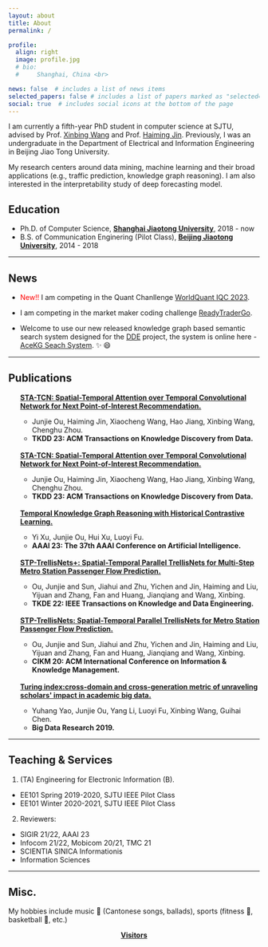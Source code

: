 ```yaml
---
layout: about
title: About
permalink: /

profile:
  align: right
  image: profile.jpg
  # bio: 
  #     Shanghai, China <br>

news: false  # includes a list of news items
selected_papers: false # includes a list of papers marked as "selected={true}"
social: true  # includes social icons at the bottom of the page
---
```


I am currently a fifth-year PhD student in computer science at SJTU, advised by Prof. [Xinbing Wang](https://www.cs.sjtu.edu.cn/~wang-xb/) and Prof. [Haiming Jin](https://jhc.sjtu.edu.cn/~haimingjin/). Previously, I was an undergraduate in the Department of Electrical and Information Engineering in Beijing Jiao Tong University.

My research centers around data mining, machine learning and their broad applications (e.g., traffic prediction, knowledge graph reasoning). I am also interested in the interpretability study of deep forecasting model.

## Education

* Ph.D. of Computer Science, <strong><a href="https://en.sjtu.edu.cn/">Shanghai Jiaotong University</a></strong>, 2018 - now
* B.S. of Communication Enginering (Pilot Class), <strong><a href="http://en.njtu.edu.cn/">Beijing Jiaotong University</a></strong>, 2014 - 2018

---
## News
* <span style="color:red">New!!</span> I am competing in the Quant Chanllenge [WorldQuant IQC 2023](https://platform.worldquantbrain.com/competition/IQC2023S1).

* I am competing in the market maker coding challenge [ReadyTraderGo](https://readytradergo.optiver.com/).

* Welcome to use our new released knowledge graph based semantic search system designed for the [DDE](https://www.ddeworld.org/) project, the system is online here - [AceKG Seach System](https://search.acekg.cn). :sparkles: :smile:

---
## Publications
<ul>
     <strong><a href="https://dl.acm.org/doi/10.1145/3596497">STA-TCN: Spatial-Temporal Attention over Temporal Convolutional Network for Next Point-of-Interest Recommendation.</a></strong>
      <ul>
        <li> Junjie Ou, Haiming Jin, Xiaocheng Wang, Hao Jiang, Xinbing Wang, Chenghu Zhou.</li>
        <li><strong>TKDD 23: ACM Transactions on Knowledge Discovery from Data.</strong></li>
      </ul>
    <br>
     <strong><a href="https://dl.acm.org/doi/10.1145/3596497">STA-TCN: Spatial-Temporal Attention over Temporal Convolutional Network for Next Point-of-Interest Recommendation.</a></strong>
      <ul>
        <li> Junjie Ou, Haiming Jin, Xiaocheng Wang, Hao Jiang, Xinbing Wang, Chenghu Zhou.</li>
        <li><strong>TKDD 23: ACM Transactions on Knowledge Discovery from Data.</strong></li>
      </ul>
    <br>
     <strong><a href="https://arxiv.org/abs/2211.10904">Temporal Knowledge Graph Reasoning with Historical Contrastive Learning.</a></strong>
      <ul>
        <li>Yi Xu, Junjie Ou, Hui Xu, Luoyi Fu.</li>
        <li><strong>AAAI 23: The 37th AAAI Conference on Artificial Intelligence.</strong></li>
      </ul>
    <br>
     <strong><a href="https://ieeexplore.ieee.org/document/9813413">STP-TrellisNets+: Spatial-Temporal Parallel TrellisNets for Multi-Step Metro Station Passenger Flow Prediction.</a></strong>
      <ul>
        <li>Ou, Junjie and Sun, Jiahui and Zhu, Yichen and Jin, Haiming and Liu, Yijuan and Zhang, Fan and Huang, Jianqiang and Wang, Xinbing.</li>
        <li><strong>TKDE 22: IEEE Transactions on Knowledge and Data Engineering.</strong></li>
      </ul>
    <br>
     <strong><a href="https://dl.acm.org/doi/10.1145/3340531.3411874">STP-TrellisNets: Spatial-Temporal Parallel TrellisNets for Metro Station Passenger Flow Prediction.</a></strong>
      <ul>
        <li>Ou, Junjie and Sun, Jiahui and Zhu, Yichen and Jin, Haiming and Liu, Yijuan and Zhang, Fan and Huang, Jianqiang and Wang, Xinbing.</li>
        <li><strong>CIKM 20: ACM International Conference on Information & Knowledge Management.</strong></li>
      </ul>
    <br>
     <strong><a href="http://www.infocomm-journal.com/bdr/EN/abstract/article_169353.shtml">Turing index:cross-domain and cross-generation metric of unraveling scholars' impact in academic big data.</a></strong>
      <ul>
        <li>Yuhang Yao, Junjie Ou, Yang Li, Luoyi Fu, Xinbing Wang, Guihai Chen.</li>
        <li><strong>Big Data Research 2019.</strong></li>
      </ul>
  </ul>

---
## Teaching & Services

1. (TA) Engineering for Electronic Information (B).
-  EE101 Spring 2019-2020, SJTU IEEE Pilot Class
-  EE101 Winter 2020-2021, SJTU IEEE Pilot Class

2. Reviewers:
- SIGIR 21/22, AAAI 23
- Infocom 21/22, Mobicom 20/21, TMC 21
- SCIENTIA SINICA Informationis
- Information Sciences

--- 
## Misc.

My hobbies include music :musical_score: (Cantonese songs, ballads), sports (fitness :muscle:, basketball :basketball:, etc.)

<center><strong><a href="https://clustrmaps.com/site/1bn4p">Visitors</a></strong></center>
<!-- [Visitors](https://clustrmaps.com/site/1bn4p)</center> -->